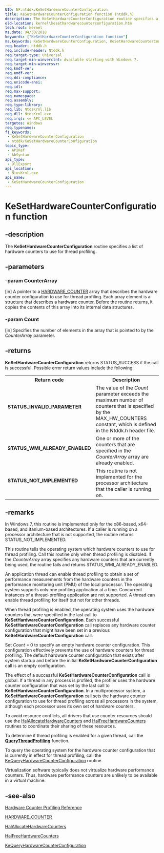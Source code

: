 ```yaml
---
UID: NF:ntddk.KeSetHardwareCounterConfiguration
title: KeSetHardwareCounterConfiguration function (ntddk.h)
description: The KeSetHardwareCounterConfiguration routine specifies a list of hardware counters to use for thread profiling.
old-location: kernel\kesethardwarecounterconfiguration.htm
tech.root: kernel
ms.date: 04/30/2018
keywords: ["KeSetHardwareCounterConfiguration function"]
ms.keywords: KeSetHardwareCounterConfiguration, KeSetHardwareCounterConfiguration routine [Kernel-Mode Driver Architecture], k105_2cf79626-ed0d-4a15-bd9f-22b669ffde98.xml, kernel.kesethardwarecounterconfiguration, ntddk/KeSetHardwareCounterConfiguration
req.header: ntddk.h
req.include-header: Ntddk.h
req.target-type: Universal
req.target-min-winverclnt: Available starting with Windows 7.
req.target-min-winversvr: 
req.kmdf-ver: 
req.umdf-ver: 
req.ddi-compliance: 
req.unicode-ansi: 
req.idl: 
req.max-support: 
req.namespace: 
req.assembly: 
req.type-library: 
req.lib: NtosKrnl.lib
req.dll: NtosKrnl.exe
req.irql: <= APC_LEVEL
targetos: Windows
req.typenames: 
f1_keywords:
 - KeSetHardwareCounterConfiguration
 - ntddk/KeSetHardwareCounterConfiguration
topic_type:
 - APIRef
 - kbSyntax
api_type:
 - DllExport
api_location:
 - NtosKrnl.exe
api_name:
 - KeSetHardwareCounterConfiguration
---
```


# KeSetHardwareCounterConfiguration function


## -description

The <b>KeSetHardwareCounterConfiguration</b> routine specifies a list of hardware counters to use for thread profiling.

## -parameters

### -param CounterArray 

[in]
A pointer to a <a href="/windows-hardware/drivers/ddi/ntddk/ns-ntddk-_hardware_counter">HARDWARE_COUNTER</a> array that describes the hardware counter configuration to use for thread profiling. Each array element is a structure that describes a hardware counter. Before the routine returns, it copies the contents of this array into its internal data structures.

### -param Count 

[in]
Specifies the number of elements in the array that is pointed to by the <i>CounterArray</i> parameter.

## -returns

<b>KeSetHardwareCounterConfiguration</b> returns STATUS_SUCCESS if the call is successful. Possible error return values include the following:

<table>
<tr>
<th>Return code</th>
<th>Description</th>
</tr>
<tr>
<td width="40%">
<dl>
<dt><b>STATUS_INVALID_PARAMETER</b></dt>
</dl>
</td>
<td width="60%">
The value of the <i>Count</i> parameter exceeds the maximum number of counters that is specified by the MAX_HW_COUNTERS constant, which is defined in the Ntddk.h header file.

</td>
</tr>
<tr>
<td width="40%">
<dl>
<dt><b>STATUS_WMI_ALREADY_ENABLED</b></dt>
</dl>
</td>
<td width="60%">
One or more of the counters that are specified in the <i>CounterArray</i> array are already enabled.

</td>
</tr>
<tr>
<td width="40%">
<dl>
<dt><b>STATUS_NOT_IMPLEMENTED</b></dt>
</dl>
</td>
<td width="60%">
This routine is not implemented for the processor architecture that the caller is running on.

</td>
</tr>
</table>

## -remarks

In Windows 7, this routine is implemented only for the x86-based, x64-based, and Itanium-based architectures. If a caller is running on a processor architecture that is not supported, the routine returns STATUS_NOT_IMPLEMENTED.

This routine tells the operating system which hardware counters to use for thread profiling. Call this routine only when thread profiling is disabled. If the <i>CounterArray</i> array specifies any hardware counters that are currently being used, the routine fails and returns STATUS_WMI_ALREADY_ENABLED.

An application thread can enable thread profiling to obtain a set of performance measurements from the hardware counters in the performance monitoring unit (PMU) of the local processor. The operating system supports only one profiling application at a time. Concurrent instances of a thread-profiling application are not supported. A thread can enable thread profiling for itself but not for other threads.

When thread profiling is enabled, the operating system uses the hardware counters that were specified in the last call to <b>KeSetHardwareCounterConfiguration</b>. Each successful <b>KeSetHardwareCounterConfiguration</b> call replaces any hardware counter configuration that might have been set in a previous <b>KeSetHardwareCounterConfiguration</b> call.

Set <i>Count</i> = 0 to specify an empty hardware counter configuration. This configuration effectively prevents the use of hardware counters for thread profiling. The default hardware counter configuration that exists after system startup and before the initial <b>KeSetHardwareCounterConfiguration</b> call is an empty configuration.

The effect of a successful <b>KeSetHardwareCounterConfiguration</b> call is global. If a thread in any process is profiled, the profiler uses the hardware counter configuration that was set by the last call to <b>KeSetHardwareCounterConfiguration</b>. In a multiprocessor system, a <b>KeSetHardwareCounterConfiguration</b> call sets the hardware counter configuration to use for thread profiling across all processors in the system, although each processor uses its own set of hardware counters.

To avoid resource conflicts, all drivers that use counter resources should use the <a href="/windows-hardware/drivers/ddi/ntddk/nf-ntddk-halallocatehardwarecounters">HalAllocateHardwareCounters</a> and <a href="/windows-hardware/drivers/ddi/ntddk/nf-ntddk-halfreehardwarecounters">HalFreeHardwareCounters</a> routines to coordinate their sharing of these resources.

To determine if thread profiling is enabled for a given thread, call the [**QueryThreadProfiling**](/windows/win32/api/winbase/nf-winbase-querythreadprofiling) function.

To query the operating system for the hardware counter configuration that is currently in effect for thread profiling, call the <a href="/windows-hardware/drivers/ddi/ntddk/nf-ntddk-kequeryhardwarecounterconfiguration">KeQueryHardwareCounterConfiguration</a> routine.

Virtualization software typically does not virtualize hardware performance counters. Thus, hardware performance counters are unlikely to be available in a virtual machine.

## -see-also

<a href="/previous-versions/windows/desktop/hcp/hcp-reference">Hardware Counter Profiling Reference</a>


<a href="/windows-hardware/drivers/ddi/ntddk/ns-ntddk-_hardware_counter">HARDWARE_COUNTER</a>



<a href="/windows-hardware/drivers/ddi/ntddk/nf-ntddk-halallocatehardwarecounters">HalAllocateHardwareCounters</a>



<a href="/windows-hardware/drivers/ddi/ntddk/nf-ntddk-halfreehardwarecounters">HalFreeHardwareCounters</a>



<a href="/windows-hardware/drivers/ddi/ntddk/nf-ntddk-kequeryhardwarecounterconfiguration">KeQueryHardwareCounterConfiguration</a>
